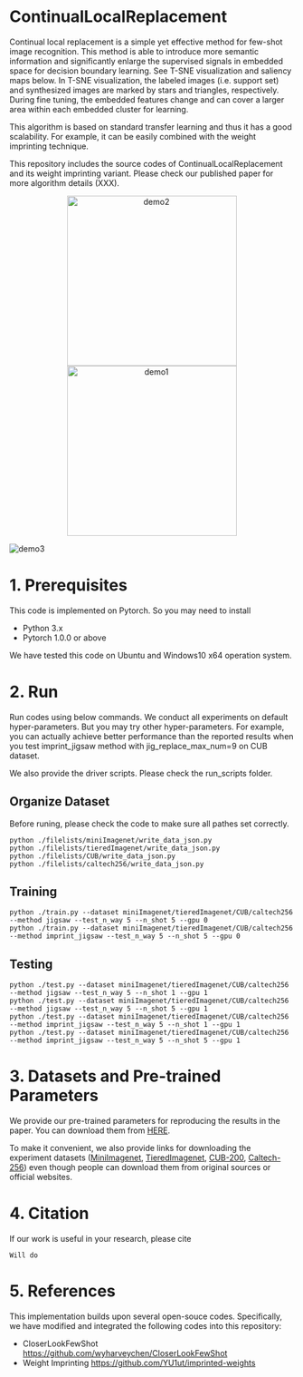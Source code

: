 # ContinualLocalReplacement
Continual local replacement is a simple yet effective method for few-shot image recognition.
This method is able to introduce more semantic information and significantly enlarge the supervised signals in embedded space for decision boundary learning. See T-SNE visualization and saliency maps below.
In T-SNE visualization, the labeled images (i.e. support set) and synthesized images are marked by stars and triangles, respectively.
During fine tuning, the embedded features change and can cover a larger area within each embedded cluster for learning.


This algorithm is based on standard transfer learning and thus it has a good scalability.
For example, it can be easily combined with the weight imprinting technique.

This repository includes the source codes of ContinualLocalReplacement and its weight imprinting variant.
Please check our published paper for more algorithm details (XXX).

<div align="center">
<img src="https://raw.githubusercontent.com/Lecanyu/ContinualLocalReplacement/master/images/tsne_visualization2.gif" height="300px" alt="demo2" >
<img src="https://raw.githubusercontent.com/Lecanyu/ContinualLocalReplacement/master/images/tsne_visualization1.gif" height="300px" alt="demo1" >
</div>

![demo3](https://raw.githubusercontent.com/Lecanyu/ContinualLocalReplacement/master/images/saliency_map.png)


# 1. Prerequisites
This code is implemented on Pytorch. 
So you may need to install
* Python 3.x
* Pytorch 1.0.0 or above

We have tested this code on Ubuntu and Windows10 x64 operation system.


# 2. Run 
Run codes using below commands. 
We conduct all experiments on default hyper-parameters. But you may try other hyper-parameters.
For example, you can actually achieve better performance than the reported results when you test imprint_jigsaw method with jig_replace_max_num=9 on CUB dataset.

We also provide the driver scripts. Please check the run_scripts folder.

Organize Dataset
------------
Before runing, please check the code to make sure all pathes set correctly.
```
python ./filelists/miniImagenet/write_data_json.py
python ./filelists/tieredImagenet/write_data_json.py
python ./filelists/CUB/write_data_json.py
python ./filelists/caltech256/write_data_json.py
```


Training
------------
```
python ./train.py --dataset miniImagenet/tieredImagenet/CUB/caltech256 --method jigsaw --test_n_way 5 --n_shot 5 --gpu 0
python ./train.py --dataset miniImagenet/tieredImagenet/CUB/caltech256 --method imprint_jigsaw --test_n_way 5 --n_shot 5 --gpu 0
```

Testing
------------
```
python ./test.py --dataset miniImagenet/tieredImagenet/CUB/caltech256 --method jigsaw --test_n_way 5 --n_shot 1 --gpu 1
python ./test.py --dataset miniImagenet/tieredImagenet/CUB/caltech256 --method jigsaw --test_n_way 5 --n_shot 5 --gpu 1
python ./test.py --dataset miniImagenet/tieredImagenet/CUB/caltech256 --method imprint_jigsaw --test_n_way 5 --n_shot 1 --gpu 1
python ./test.py --dataset miniImagenet/tieredImagenet/CUB/caltech256 --method imprint_jigsaw --test_n_way 5 --n_shot 5 --gpu 1
```

# 3. Datasets and Pre-trained Parameters
We provide our pre-trained parameters for reproducing the results in the paper.
You can download them from [HERE](ftp://graphics.xmu.edu.cn/checkpoints_for_paper_results.zip).
 
To make it convenient, we also provide links for downloading the experiment datasets ([MiniImagenet](ftp://graphics.xmu.edu.cn/miniImagenet_.zip), [TieredImagenet](ftp://graphics.xmu.edu.cn/tiered_imagenet.tar), [CUB-200](ftp://graphics.xmu.edu.cn/CUB200.tgz), [Caltech-256](ftp://graphics.xmu.edu.cn/caltech256.tar)) even though people can download them from original sources or official websites.


# 4. Citation
If our work is useful in your research, please cite 

```
Will do
```

# 5. References
This implementation builds upon several open-souce codes.
Specifically, we have modified and integrated the following codes into this repository:

* CloserLookFewShot https://github.com/wyharveychen/CloserLookFewShot
* Weight Imprinting https://github.com/YU1ut/imprinted-weights



